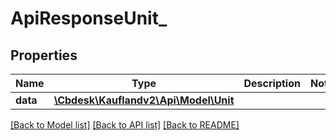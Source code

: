 # ApiResponseUnit_

## Properties
Name | Type | Description | Notes
------------ | ------------- | ------------- | -------------
**data** | [**\Cbdesk\Kauflandv2\Api\Model\Unit**](Unit.md) |  | 

[[Back to Model list]](../../README.md#documentation-for-models) [[Back to API list]](../../README.md#documentation-for-api-endpoints) [[Back to README]](../../README.md)

